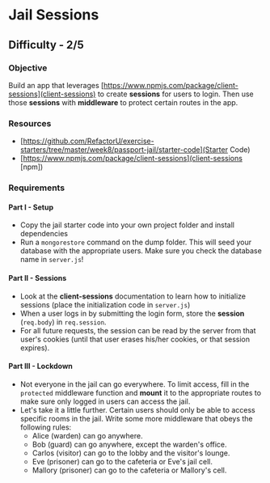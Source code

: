 # Jail Sessions

Difficulty - 2/5
---------

### Objective
Build an app that leverages [https://www.npmjs.com/package/client-sessions](client-sessions) to create **sessions** for users to login. Then use those **sessions** with **middleware** to protect certain routes in the app.

### Resources

- [https://github.com/RefactorU/exercise-starters/tree/master/week8/passport-jail/starter-code](Starter Code)
- [https://www.npmjs.com/package/client-sessions](client-sessions [npm])

### Requirements

#### Part I - Setup
- Copy the jail starter code into your own project folder and install dependencies
- Run a `mongorestore` command on the dump folder. This will seed your database with the appropriate users. Make sure you check the database name in `server.js`!

#### Part II - Sessions
- Look at the **client-sessions** documentation to learn how to initialize sessions (place the initialization code in `server.js`)
- When a user logs in by submitting the login form, store the **session** (`req.body`) in `req.session`.
- For all future requests, the session can be read by the server from that user's cookies (until that user erases his/her cookies, or that session expires).

#### Part III - Lockdown
- Not everyone in the jail can go everywhere. To limit access, fill in the `protected` middleware function and **mount** it to the appropriate routes to make sure only logged in users can access the jail.
- Let's take it a little further. Certain users should only be able to access specific rooms in the jail. Write some more middleware that obeys the following rules:
    * Alice (warden) can go anywhere.
    * Bob (guard) can go anywhere, except the warden's office.
    * Carlos (visitor) can go to the lobby and the visitor's lounge.
    * Eve (prisoner) can go to the cafeteria or Eve's jail cell.
    * Mallory (prisoner) can go to the cafeteria or Mallory's cell.
